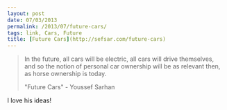 ```yaml
---
layout: post
date: 07/03/2013
permalink: /2013/07/future-cars/
tags: link, Cars, Future
title: [Future Cars](http://sefsar.com/future-cars)
---
```


<blockquote>
  <p>In the future, all cars will be electric, all cars will drive themselves, and so the notion of personal car ownership will be as relevant then, as horse ownership is today.</p>
  
  <p>"Future Cars" - Youssef Sarhan</p>
</blockquote>

<p>I love his ideas!</p>
